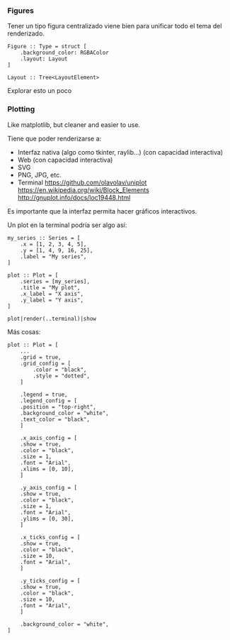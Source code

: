### Figures

Tener un tipo figura centralizado viene bien para unificar todo el tema del renderizado.

```
Figure :: Type = struct [
	.background_color: RGBAColor
	.layout: Layout
]

Layout :: Tree<LayoutElement>
```

Explorar esto un poco



### Plotting

Like matplotlib, but cleaner and easier to use.

Tiene que poder renderizarse a:

- Interfaz nativa (algo como tkinter, raylib...)  (con capacidad interactiva)
- Web (con capacidad interactiva)
- SVG
- PNG, JPG, etc.
- Terminal
	https://github.com/olavolav/uniplot
	https://en.wikipedia.org/wiki/Block_Elements
	http://gnuplot.info/docs/loc19448.html

Es importante que la interfaz permita hacer gráficos interactivos.

Un plot en la terminal podría ser algo así:

```
my_series :: Series = [
    .x = [1, 2, 3, 4, 5],
    .y = [1, 4, 9, 16, 25],
    .label = "My series",
]

plot :: Plot = [
    .series = [my_series],
    .title = "My plot",
    .x_label = "X axis",
    .y_label = "Y axis",
]

plot|render(..terminal)|show

```

Más cosas:

```
plot :: Plot = [
    ...
    .grid = true,
    .grid_config = [
        .color = "black",
        .style = "dotted",
    ]

    .legend = true,
    .legend_config = [
	.position = "top-right",
	.background_color = "white",
	.text_color = "black",
    ]

    .x_axis_config = [
	.show = true,
	.color = "black",
	.size = 1,
	.font = "Arial",
	.xlims = [0, 10],
    ]

    .y_axis_config = [
	.show = true,
	.color = "black",
	.size = 1,
	.font = "Arial",
	.ylims = [0, 30],
    ]

    .x_ticks_config = [
	.show = true,
	.color = "black",
	.size = 10,
	.font = "Arial",
    ]

    .y_ticks_config = [
	.show = true,
	.color = "black",
	.size = 10,
	.font = "Arial",
    ]

    .background_color = "white",
]
```


